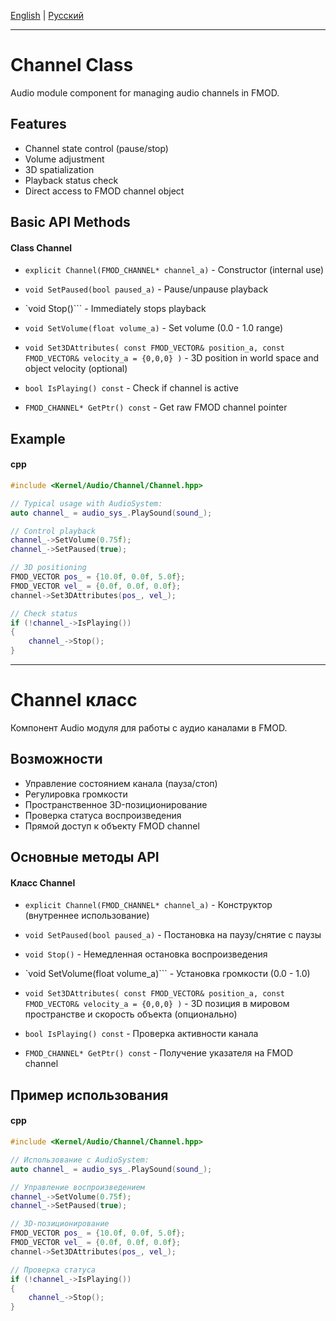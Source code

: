 [English](#en) | [Русский](#ru)

---

<a id="en"></a>
# Channel Class

Audio module component for managing audio channels in FMOD.

## Features
- Channel state control (pause/stop)
- Volume adjustment
- 3D spatialization
- Playback status check
- Direct access to FMOD channel object

## Basic API Methods
#### Class Channel
- `explicit Channel(FMOD_CHANNEL* channel_a)` - Constructor (internal use)
- `void SetPaused(bool paused_a)` - Pause/unpause playback
- `void Stop()``` - Immediately stops playback
- `void SetVolume(float volume_a)` - Set volume (0.0 - 1.0 range)
- `void Set3DAttributes(
        const FMOD_VECTOR& position_a,
        const FMOD_VECTOR& velocity_a = {0,0,0}
)` - 3D position in world space and object velocity (optional)

- `bool IsPlaying() const` - Check if channel is active
- `FMOD_CHANNEL* GetPtr() const` - Get raw FMOD channel pointer

## Example
#### cpp
```cpp
#include <Kernel/Audio/Channel/Channel.hpp>

// Typical usage with AudioSystem:
auto channel_ = audio_sys_.PlaySound(sound_);

// Control playback
channel_->SetVolume(0.75f);
channel_->SetPaused(true); 

// 3D positioning
FMOD_VECTOR pos_ = {10.0f, 0.0f, 5.0f};
FMOD_VECTOR vel_ = {0.0f, 0.0f, 0.0f};
channel->Set3DAttributes(pos_, vel_);

// Check status
if (!channel_->IsPlaying())
{
    channel_->Stop();
}
``` 

---

<a id="ru"></a>
# Channel класс

Компонент Audio модуля для работы с аудио каналами в FMOD.

## Возможности
- Управление состоянием канала (пауза/стоп)
- Регулировка громкости
- Пространственное 3D-позиционирование
- Проверка статуса воспроизведения
- Прямой доступ к объекту FMOD channel

## Основные методы API
#### Класс Channel
- `explicit Channel(FMOD_CHANNEL* channel_a)` - Конструктор (внутреннее использование)
- `void SetPaused(bool paused_a)` - Постановка на паузу/снятие с паузы
- `void Stop()` - Немедленная остановка воспроизведения
- `void SetVolume(float volume_a)``` - Установка громкости (0.0 - 1.0)
- `void Set3DAttributes(
        const FMOD_VECTOR& position_a,
        const FMOD_VECTOR& velocity_a = {0,0,0}
)` - 3D позиция в мировом пространстве и скорость объекта (опционально)

- `bool IsPlaying() const` - Проверка активности канала
- `FMOD_CHANNEL* GetPtr() const` - Получение указателя на FMOD channel

## Пример использования
#### cpp
```cpp
#include <Kernel/Audio/Channel/Channel.hpp>

// Использование с AudioSystem:
auto channel_ = audio_sys_.PlaySound(sound_);

// Управление воспроизведением
channel_->SetVolume(0.75f);
channel_->SetPaused(true); 

// 3D-позиционирование
FMOD_VECTOR pos_ = {10.0f, 0.0f, 5.0f};
FMOD_VECTOR vel_ = {0.0f, 0.0f, 0.0f};
channel->Set3DAttributes(pos_, vel_);

// Проверка статуса
if (!channel_->IsPlaying())
{
    channel_->Stop();
}
```
